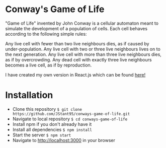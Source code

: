 # Conway's Game of Life

"Game of Life" invented by John Conway is a cellular automaton meant to simulate the development of a population of cells. Each cell behaves according to the following simple rules:

Any live cell with fewer than two live neighbours dies, as if caused by under-population.
Any live cell with two or three live neighbours lives on to the next generation.
Any live cell with more than three live neighbours dies, as if by overcrowding.
Any dead cell with exactly three live neighbours becomes a live cell, as if by reproduction.

I have created my own version in React.js which can be found [here!](cgol.surge.sh)

# Installation

- Clone this repository
  `$ git clone https://github.com/JStant95/conways-game-of-life.git`
- Navigate to local repository
  `$ cd conways-game-of-life`
- Install npm if you don't already have it
- Install all dependencies
  `$ npm install`
- Start the server
  `$ npm start`
- Navigate to [http://localhost:3000](http://localhost:3000) in your browser

